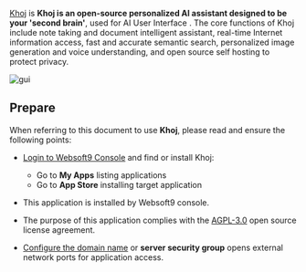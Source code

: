 [Khoj](https://khoj.dev) is **Khoj is an open-source personalized AI assistant designed to be your 'second brain'**, used for AI User Interface . The core functions of Khoj include note taking and document intelligent assistant, real-time Internet information access, fast and accurate semantic search, personalized image generation and voice understanding, and open source self hosting to protect privacy.


![gui](http://libs.websoft9.com/Websoft9/DocsPicture/zh/khoj/khoj-gui-websoft9.png)


## Prepare

When referring to this document to use **Khoj**, please read and ensure the following points:

- [Login to Websoft9 Console](./login-console) and find or install Khoj:
  - Go to **My Apps** listing applications 
  - Go to **App Store** installing target application

- This application is installed by Websoft9 console.


- The purpose of this application complies with the [AGPL-3.0](https://opensource.org/licenses/AGPL-3.0) open source license agreement.


- [Configure the domain name](./domain-set) or **server security group** opens external network ports for application access.